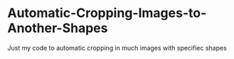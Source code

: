 # Automatic-Cropping-Images-to-Another-Shapes
Just my code to automatic cropping in much images with specifiec shapes

